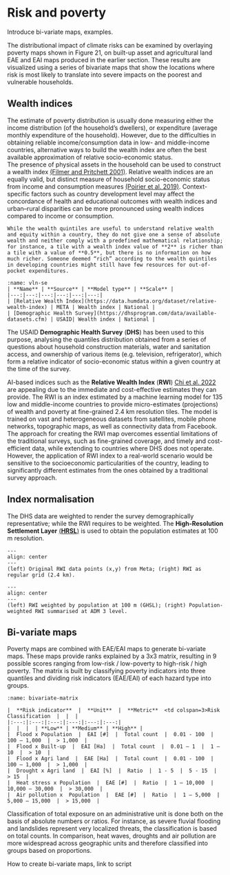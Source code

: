 # Risk and poverty

Introduce bi-variate maps, examples.

The distributional impact of climate risks can be examined by overlaying poverty maps shown in Figure 21, on built-up asset and agricultural land EAE and EAI maps produced in the earlier section. These results are visualized using a series of bivariate maps that show the locations where risk is most likely to translate into severe impacts on the poorest and vulnerable households.



## Wealth indices

The estimate of poverty distribution is usually done measuring either the income distribution (of the household’s dwellers), or expenditure (average monthly expenditure of the household). However, due to the difficulties in obtaining reliable income/consumption data in low- and middle-income countries, alternative ways to build the wealth index are often the best available approximation of relative socio-economic status.
<br>
The presence of physical assets in the household can be used to construct a wealth index [(Filmer and Pritchett 2001)](https://www.jstor.org/stable/3088292). Relative wealth indices are an equally valid, but distinct measure of household socio-economic status from income and consumption measures [(Poirier et al. 2019)](https://doi.org/10.1007/s11205-019-02187-9). Context-specific factors such as country development level may affect the concordance of health and educational outcomes with wealth indices and urban–rural disparities can be more pronounced using wealth indices compared to income or consumption.

```{caution}
While the wealth quintiles are useful to understand relative wealth and equity within a country, they do not give one a sense of absolute wealth and neither comply with a predefined mathematical relationship; for instance, a tile with a wealth index value of **2** is richer than a tile with a value of **0.5**, but there is no information on how much richer. Someone deemed “rich” according to the wealth quintiles in developing countries might still have few resources for out-of-pocket expenditures.
```

```{table}
:name: vln-se
| **Name** | **Source** | **Model type** | **Scale** |
|---:|---:|---:|---:|---:|---:|
| [Relative Wealth Index](https://data.humdata.org/dataset/relative-wealth-index) | META | Wealth index | National |
| [Demographic Health Survey](https://dhsprogram.com/data/available-datasets.cfm) | USAID| Wealth index | National |
```

The USAID **Demographic Health Survey** (**DHS**) has been used to this purpose, analysing the quantiles distribution obtained from a series of questions about household construction materials, water and sanitation access, and ownership of various items (e.g. television, refrigerator), which form a relative indicator of socio-economic status within a given country at the time of the survey.

AI-based indices such as the **Relative Wealth Index** (**RWI**) [Chi et al. 2022](https://www.pnas.org/doi/10.1073/pnas.2113658119) are appealing due to the immediate and cost-effective estimates they can provide. The RWI is an index estimated by a machine learning model for 135 low and middle-income countries to provide micro-estimates (projections) of wealth and poverty at fine-grained 2.4 km resolution tiles. The model is trained on vast and heterogeneous datasets from satellites, mobile phone networks, topographic maps, as well as connectivity data from Facebook. The approach for creating the RWI map overcomes essential limitations of the traditional surveys, such as fine-grained coverage, and timely and cost-efficient data, while extending to countries where DHS does not operate. However, the application of RWI index to a real-world scenario would be sensitive to the socioeconomic particularities of the country, leading to significantly different estimates from the ones obtained by a traditional survey approach.

## Index normalisation

The DHS data are weighted to render the survey demographically representative; while the RWI requires to be weighted. The **High-Resolution Settlement Layer** [(**HRSL**)](https://arxiv.org/abs/1712.05839) is used to obtain the population estimates at 100 m resolution.

```{figure} images/rwi1.jpg
---
align: center
---
(left) Original RWI data points (x,y) from Meta; (right) RWI as regular grid (2.4 km).
```

```{figure} images/rwi2.jpg
---
align: center
---
(left) RWI weighted by population at 100 m (GHSL); (right) Population-weighted RWI summarised at ADM 3 level.
```

## Bi-variate maps

Poverty maps are combined with EAE/EAI maps to generate bi-variate maps. These maps provide ranks explained by a 3x3 matrix, resulting in 9 possible scores ranging from low-risk / low-poverty to high-risk / high poverty. The matrix is built by classifying poverty indicators into three quantiles and dividing risk indicators (EAE/EAI) of each hazard type into groups.

```{table}
:name: bivariate-matrix

|  **Risk indicator**  |  **Unit**  |  **Metric**  <td colspan=3>Risk Classification  |  |  |
|:---:|:---:|:---:|:---:|:---:|:---:|
|  |  |  | **Low** | **Medium** | **High** |
|  Flood x Population  |  EAI [#]  |  Total count  |  0.01 - 100  |  100 – 1,000  |  > 1,000  |
|  Flood x Built-up  |  EAI [Ha]  |  Total count  |  0.01 – 1  |  1 – 10  |  > 10  |
|  Flood x Agri land  |  EAE [Ha]  |  Total count  |  0.01 - 100  |  100 – 1,000  |  > 1,000  |
|  Drought x Agri land  |  EAI [%]  |  Ratio  |  1 - 5  |  5 - 15  |  > 15  |
|  Heat stress x Population  |  EAE [#]  |  Ratio  |  1 – 10,000  |  10,000 – 30,000  |  > 30,000  |
|  Air pollution x  Population  |  EAE [#]  |  Ratio  |  1 – 5,000  |  5,000 – 15,000  |  > 15,000  |
```

Classification of total exposure on an administrative unit is done both on the basis of absolute numbers or ratios. For instance, as severe fluvial flooding and landslides represent very localized threats, the classification is based on total counts. In comparison, heat waves, droughts and air pollution are more widespread across geographic units and therefore classified into groups based on proportions. 

How to create bi-variate maps, link to script
